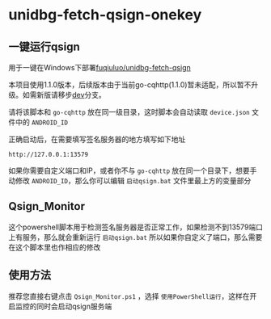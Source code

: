 # unidbg-fetch-qsign-onekey

## 一键运行qsign

用于一键在Windows下部署[fuqiuluo/unidbg-fetch-qsign](https://github.com/fuqiuluo/unidbg-fetch-qsign)

本项目使用1.1.0版本，后续版本由于当前go-cqhttp(1.1.0)暂未适配，所以暂不升级。如需新版请移步[dev](https://github.com/rhwong/unidbg-fetch-qsign-onekey/tree/dev)分支。

请将该脚本和 `go-cqhttp` 放在同一级目录，这时脚本会自动读取 `device.json` 文件中的 `ANDROID_ID`

正确启动后，在需要填写签名服务器的地方填写如下地址

```
http://127.0.0.1:13579
```

如果你需要自定义端口和IP，或者你不与 `go-cqhttp` 放在同一个目录下，想要手动修改 `ANDROID_ID`，那么你可以编辑 `启动qsign.bat` 文件里最上方的变量部分

## Qsign_Monitor

这个powershell脚本用于检测签名服务器是否正常工作，如果检测不到13579端口上有服务，那么就会重新运行 `启动qsign.bat`
所以如果你自定义了端口，那么需要在这个脚本里也作相应的修改

## 使用方法

推荐您直接右键点击 `Qsign_Monitor.ps1` ，选择 `使用PowerShell运行`，这样在开启监控的同时会启动qsign服务端
